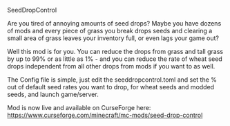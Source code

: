 SeedDropControl

Are you tired of annoying amounts of seed drops? Maybe you have dozens of mods and every piece of grass you break drops seeds and clearing a small area of grass leaves your inventory full, or even lags your game out?
 

Well this mod is for you. You can reduce the drops from grass and tall grass by up to 99% or as little as 1% - and you can reduce the rate of wheat seed drops independent from all other drops from mods if you want to as well.
 

The Config file is simple, just edit the seeddropcontrol.toml and set the % out of default seed rates you want to drop, for wheat seeds and modded seeds, and launch game/server.

Mod is now live and available on CurseForge here: https://www.curseforge.com/minecraft/mc-mods/seed-drop-control

